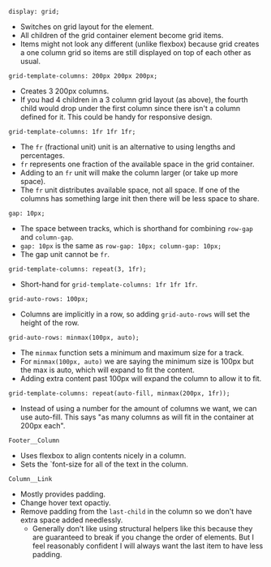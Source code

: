 `display: grid;` 
* Switches on grid layout for the element.
* All children of the grid container element become grid items.
* Items might not look any different (unlike flexbox) because grid creates a one column grid so items are still displayed on top of each other as usual.

`grid-template-columns: 200px 200px 200px;`
* Creates 3 200px columns.
* If you had 4 children in a 3 column grid layout (as above), the fourth child would drop under the first column since there isn't a column defined for it. This could be handy for responsive design.

`grid-template-columns: 1fr 1fr 1fr;`
* The `fr` (fractional unit) unit is an alternative to using lengths and percentages.
* `fr` represents one fraction of the available space in the grid container.
* Adding to an `fr` unit will make the column larger (or take up more space).
* The `fr` unit distributes available space, not all space. If one of the columns has something large init then there will be less space to share.

`gap: 10px;`
* The space between tracks, which is shorthand for combining `row-gap` and `column-gap`.
* `gap: 10px` is the same as `row-gap: 10px; column-gap: 10px;`
* The gap unit cannot be `fr`.

`grid-template-columns: repeat(3, 1fr);`
* Short-hand for `grid-template-columns: 1fr 1fr 1fr`.

`grid-auto-rows: 100px;` 
* Columns are implicitly in a row, so adding `grid-auto-rows` will set the height of the row.

`grid-auto-rows: minmax(100px, auto);`
* The `minmax` function sets a minimum and maximum size for a track.
* For `minmax(100px, auto)` we are saying the minimum size is 100px but the max is auto, which will expand to fit the content. 
* Adding extra content past 100px will expand the column to allow it to fit.

`grid-template-columns: repeat(auto-fill, minmax(200px, 1fr));`
* Instead of using a number for the amount of columns we want, we can use auto-fill. This says "as many columns as will fit in the container at 200px each".

`Footer__Column`
* Uses flexbox to align contents nicely in a column.
* Sets the `font-size for all of the text in the column.

`Column__Link`
* Mostly provides padding.
* Change hover text opactiy.
* Remove padding from the `last-child` in the column so we don't have extra space added needlessly.
  * Generally don't like using structural helpers like this because they are guaranteed to break if you change the order of elements. But I feel reasonably confident I will always want the last item to have less padding.